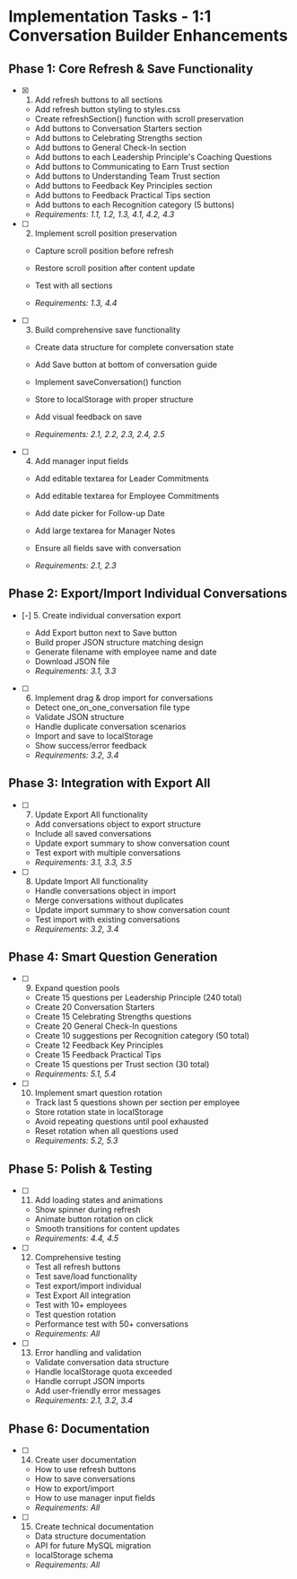 # Implementation Tasks - 1:1 Conversation Builder Enhancements

## Phase 1: Core Refresh & Save Functionality

- [x] 1. Add refresh buttons to all sections


  - Add refresh button styling to styles.css
  - Create refreshSection() function with scroll preservation
  - Add buttons to Conversation Starters section
  - Add buttons to Celebrating Strengths section
  - Add buttons to General Check-In section
  - Add buttons to each Leadership Principle's Coaching Questions
  - Add buttons to Communicating to Earn Trust section
  - Add buttons to Understanding Team Trust section
  - Add buttons to Feedback Key Principles section
  - Add buttons to Feedback Practical Tips section
  - Add buttons to each Recognition category (5 buttons)
  - _Requirements: 1.1, 1.2, 1.3, 4.1, 4.2, 4.3_




- [ ] 2. Implement scroll position preservation
  - Capture scroll position before refresh



  - Restore scroll position after content update
  - Test with all sections


  - _Requirements: 1.3, 4.4_




- [ ] 3. Build comprehensive save functionality
  - Create data structure for complete conversation state
  - Add Save button at bottom of conversation guide
  - Implement saveConversation() function

  - Store to localStorage with proper structure


  - Add visual feedback on save
  - _Requirements: 2.1, 2.2, 2.3, 2.4, 2.5_

- [ ] 4. Add manager input fields
  - Add editable textarea for Leader Commitments
  - Add editable textarea for Employee Commitments
  - Add date picker for Follow-up Date
  - Add large textarea for Manager Notes

  - Ensure all fields save with conversation
  - _Requirements: 2.1, 2.3_

## Phase 2: Export/Import Individual Conversations

- [-] 5. Create individual conversation export

  - Add Export button next to Save button
  - Build proper JSON structure matching design
  - Generate filename with employee name and date
  - Download JSON file
  - _Requirements: 3.1, 3.3_

- [ ] 6. Implement drag & drop import for conversations
  - Detect one_on_one_conversation file type
  - Validate JSON structure
  - Handle duplicate conversation scenarios
  - Import and save to localStorage
  - Show success/error feedback
  - _Requirements: 3.2, 3.4_

## Phase 3: Integration with Export All

- [ ] 7. Update Export All functionality
  - Add conversations object to export structure
  - Include all saved conversations
  - Update export summary to show conversation count
  - Test export with multiple conversations
  - _Requirements: 3.1, 3.3, 3.5_

- [ ] 8. Update Import All functionality
  - Handle conversations object in import
  - Merge conversations without duplicates
  - Update import summary to show conversation count
  - Test import with existing conversations
  - _Requirements: 3.2, 3.4_

## Phase 4: Smart Question Generation

- [ ] 9. Expand question pools
  - Create 15 questions per Leadership Principle (240 total)
  - Create 20 Conversation Starters
  - Create 15 Celebrating Strengths questions
  - Create 20 General Check-In questions
  - Create 10 suggestions per Recognition category (50 total)
  - Create 12 Feedback Key Principles
  - Create 15 Feedback Practical Tips
  - Create 15 questions per Trust section (30 total)
  - _Requirements: 5.1, 5.4_

- [ ] 10. Implement smart question rotation
  - Track last 5 questions shown per section per employee
  - Store rotation state in localStorage
  - Avoid repeating questions until pool exhausted
  - Reset rotation when all questions used
  - _Requirements: 5.2, 5.3_

## Phase 5: Polish & Testing

- [ ] 11. Add loading states and animations
  - Show spinner during refresh
  - Animate button rotation on click
  - Smooth transitions for content updates
  - _Requirements: 4.4, 4.5_

- [ ] 12. Comprehensive testing
  - Test all refresh buttons
  - Test save/load functionality
  - Test export/import individual
  - Test Export All integration
  - Test with 10+ employees
  - Test question rotation
  - Performance test with 50+ conversations
  - _Requirements: All_

- [ ] 13. Error handling and validation
  - Validate conversation data structure
  - Handle localStorage quota exceeded
  - Handle corrupt JSON imports
  - Add user-friendly error messages
  - _Requirements: 2.1, 3.2, 3.4_

## Phase 6: Documentation

- [ ] 14. Create user documentation
  - How to use refresh buttons
  - How to save conversations
  - How to export/import
  - How to use manager input fields
  - _Requirements: All_

- [ ] 15. Create technical documentation
  - Data structure documentation
  - API for future MySQL migration
  - localStorage schema
  - _Requirements: All_
